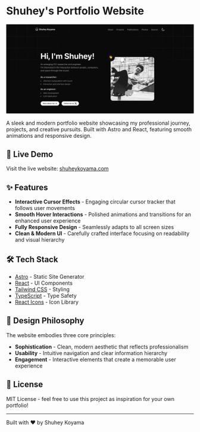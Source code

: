 # Shuhey's Portfolio Website

![Portfolio Preview](./public/assets/images/projects/portfolio_thumbnail.webp)

A sleek and modern portfolio website showcasing my professional journey, projects, and creative pursuits. Built with Astro and React, featuring smooth animations and responsive design.

## 🚀 Live Demo

Visit the live website: [shuheykoyama.com](http://shuheykoyama.com)

## ✨ Features

- **Interactive Cursor Effects** - Engaging circular cursor tracker that follows user movements
- **Smooth Hover Interactions** - Polished animations and transitions for an enhanced user experience
- **Fully Responsive Design** - Seamlessly adapts to all screen sizes
- **Clean & Modern UI** - Carefully crafted interface focusing on readability and visual hierarchy

## 🛠️ Tech Stack

- [Astro](https://astro.build/) - Static Site Generator
- [React](https://reactjs.org/) - UI Components
- [Tailwind CSS](https://tailwindcss.com/) - Styling
- [TypeScript](https://www.typescriptlang.org/) - Type Safety
- [React Icons](https://react-icons.github.io/react-icons/) - Icon Library

## 🎨 Design Philosophy

The website embodies three core principles:

- **Sophistication** - Clean, modern aesthetic that reflects professionalism
- **Usability** - Intuitive navigation and clear information hierarchy
- **Engagement** - Interactive elements that create a memorable user experience

## 📝 License

MIT License - feel free to use this project as inspiration for your own portfolio!

---

Built with ❤️ by Shuhey Koyama
